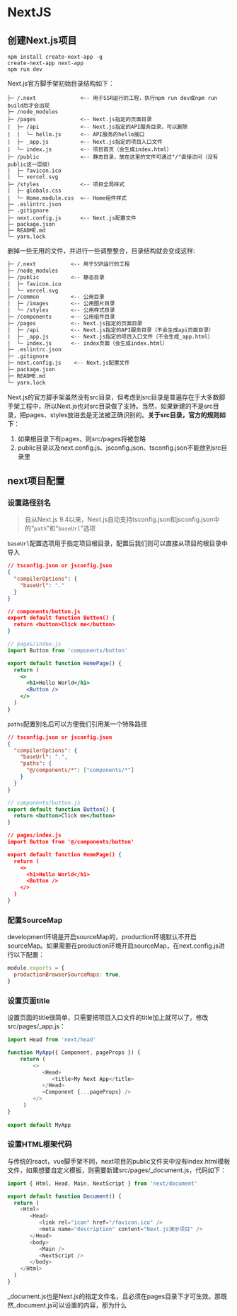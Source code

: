 # NextJS

## 创建Next.js项目

```shell
npm install create-next-app -g
create-next-app next-app
npm run dev
```

Next.js官方脚手架初始目录结构如下：

```text
├─ /.next              <-- 用于SSR运行的工程，执行npm run dev或npm run build后才会出现
├─ /node_modules
├─ /pages              <-- Next.js指定的页面目录
|  ├─ /api             <-- Next.js指定的API服务目录，可以删除
|  |  └─ hello.js      <-- API服务的hello接口
|  ├─ _app.js          <-- Next.js指定的项目入口文件
|  └─ index.js         <-- 项目首页（会生成index.html）
├─ /public             <-- 静态目录，放在这里的文件可通过"/"直接访问（没有public这一层级）
|  ├─ favicon.ico
|  └─ vercel.svg
├─ /styles             <-- 项目全局样式
|  ├─ globals.css
|  └─ Home.module.css  <-- Home组件样式
├─ .eslintrc.json
├─ .gitignore
├─ next.config.js      <-- Next.js配置文件
├─ package.json
├─ README.md
└─ yarn.lock
```

删掉一些无用的文件，并进行一些调整整合，目录结构就会变成这样:

```txt
├─ /.next           <-- 用于SSR运行的工程
├─ /node_modules
├─ /public          <-- 静态目录
|  ├─ favicon.ico
|  └─ vercel.svg
├─ /common          <-- 公用目录
|  ├─ /images       <-- 公用图片目录
|  └─ /styles       <-- 公用样式目录
├─ /components      <-- 公用组件目录
├─ /pages           <-- Next.js指定的页面目录
|  ├─ /api          <-- Next.js指定的API服务目录（不会生成api页面目录）
|  ├─ _app.js       <-- Next.js指定的项目入口文件（不会生成_app.html）
|  └─ index.js      <-- index页面（会生成index.html）
├─ .eslintrc.json
├─ .gitignore
├─ next.config.js    <-- Next.js配置文件
├─ package.json
├─ README.md
└─ yarn.lock
```

Next.js的官方脚手架虽然没有src目录，但考虑到src目录是普遍存在于大多数脚手架工程中，所以Next.js也对src目录做了支持。当然，如果新建的不是src目录，把pages、styles放进去是无法被正确识别的。**关于src目录，官方的规则如下**：

1. 如果根目录下有pages，则src/pages将被忽略
2. public目录以及next.config.js、jsconfig.json、tsconfig.json不能放到src目录里

## next项目配置

### 设置路径别名

> 自从Next.js 9.4以来，Next.js自动支持tsconfig.json和jsconfig.json中的“`path`”和“`baseUrl`”选项

`baseUrl`配置选项用于指定项目根目录，配置后我们则可以直接从项目的根目录中导入

```json
// tsconfig.json or jsconfig.json
{
  "compilerOptions": {
    "baseUrl": "."
  }
}
```

```json
// components/button.js
export default function Button() {
  return <button>Click me</button>
}
```

```jsx
// pages/index.js
import Button from 'components/button'

export default function HomePage() {
  return (
    <>
      <h1>Hello World</h1>
      <Button />
    </>
  )
}
```

`paths`配置别名后可以方便我们引用某一个特殊路径

```json
// tsconfig.json or jsconfig.json
{
  "compilerOptions": {
    "baseUrl": ".",
    "paths": {
      "@/components/*": ["components/*"]
    }
  }
}
```

```jsx
// components/button.js
export default function Button() {
  return <button>Click me</button>
}
```

```json
// pages/index.js
import Button from '@/components/button'

export default function HomePage() {
  return (
    <>
      <h1>Hello World</h1>
      <Button />
    </>
  )
}
```

### 配置SourceMap

development环境是开启sourceMap的，production环境默认不开启sourceMap。如果需要在production环境开启sourceMap，在next.config.js进行以下配置：

```js
module.exports = {
  productionBrowserSourceMaps: true,
}
```

### 设置页面title

设置页面的title很简单，只需要把项目入口文件的title加上就可以了。修改src/pages/_app.js：

```js
import Head from 'next/head'

function MyApp({ Component, pageProps }) {
    return (
        <>
           <Head>
              <title>My Next App</title>
           </Head>
           <Component {...pageProps} />
        </>
     )
}
    
export default MyApp
```

### 设置HTML框架代码

与传统的react，vue脚手架不同，next项目的public文件夹中没有index.html模板文件，如果想要自定义模板，则需要新建src/pages/_document.js，代码如下：

```js
import { Html, Head, Main, NextScript } from 'next/document'

export default function Document() {
  return (
    <Html>
       <Head>
          <link rel="icon" href="/favicon.ico" />
          <meta name="description" content="Next.js演示项目" />
       </Head>
       <body>
          <Main />
          <NextScript />
       </body>
    </Html>
  )
}
```

\_document.js也是Next.js的指定文件名，且必须在pages目录下才可生效。那既然\_document.js可以设置<head>的内容，那为什么<title>却在_app.js中设置呢？

这是因为\_document.js只会在初始时进行预渲染，因此可能会导致标题无法正常显示。因此官方不建议把<title>放到\_document.js中。如果你在\_document.js中的<head>里设置了<title>，在build的时候会收到warning。

> 注意：在项目启动后，打开浏览器devTool，会发现_document.js文件中设置的模板并没有生效，这是因为这些内容只有在build后才会生效，dev模式中是看不到刚刚设置的内容的

### 以SSR模式运行项目

执行`npm run build`，build项目。执行后，在项目根目录下会生成一个```.next```的目录。这个目录就是用于运行SSR的代码，仅能运行在服务端，不能被浏览器直接运行

然后再执行`npm run start`，以SSR模式运行项目。但是要注意的是，每次代码更新，在执行`npm run start`之前，一定要先执行`npm run build`。否则运行的并不是最新build的项目

现在打开**http://localhost:3000**，看到是SSR模式运行的项目。打开调试工具，看到_document.js设置的代码已生效

yarn start默认是运行在3000端口，如果想运行在其它端口，可以执行以下命令：

```bash
npm run start -p 4000
```

## css预处理及使用

### 使用scss

在Next.js中集成Sass/Scss是非常容易的事。因为Next.js本身就对Sass/Scss做了友好支持，只需要执行以下命令，安装sass：

```bash
npm install sass --dev
```

安装后，即可正常使用Sass/Scss。受益于Next.js对Sass/Scss的友好支持，强烈建议在Next.js使用Sass/Scss

### 样式命名规范

合理的样式命名规范对项目开发有很大的帮助，主要体现在以下方面：

1. 避免因样式名重复导致的污染

2. 从命名上可直观区分“组件样式”、“页面样式”（用于给在此页面的组件样式做定制调整）、“全局样式”

3. 快速定位模块，便于查找问题

> 命名规范示例：
>
> - **G-xx：** 表示全局样式，用来定义公用样式
>
> - **P-xx:** 表示页面样式，用来设置页面的背景色、尺寸、定制化调整在此页面的组件样式
>
> - **M-xx:** 表示组件样式，专注组件本身样式

### **配置全局样式**

- common/styles/reset.css

```css
    ...（略）
```

- common/styles/global.scss

```scss
$bgColor: #bae7ff;
body {    
    background: $bgColor;
}
```

- common/styles/frame.scss

```scss
@import './reset.css';
@import './global.scss';
```

- pages/_app.js

```jsx
import Head from 'next/head'
import '@/common/styles/frame.scss'
    ...（略）
```

### **配置页面（pages）样式**

> 要特别注意的一点，在Next.js项目中，组件的代码中是无法引入全局样式的。对于组件自身的样式，只能使用CSS Module来引用，即文件名为"xxx.module.scss"。否则会报错如下：`Global CSS cannot be imported from files other than your Custom <App>. Due to the Global nature of stylesheets, and to avoid conflicts, Please move all first-party global CSS imports to pages/_app.js. Or convert the import to Component-Level CSS (CSS Modules).`

- **pages/index.module.scss：**

```scss
.P-index {
    margin: 50px auto 0;
    width: 800px;
    height: 400px;
    border: solid 1px #999;
    background: #fff;
    h1 {
        margin-top: 30px;
        text-align: center;
        font-size: 30px;
        font-weight: bold;
    }
    .img-wrap, .pic{
        display: block;
        margin: 20px auto 0;
        width: 60px;
        height: 60px;
    }
}
```

- **pages/index.js**

```jsx
import pageStyles from './index.module.scss'
function Index() {
    return (
        <div className={pageStyles['P-index']}>
            <h1>This is Index Page.</h1>
        </div>
    )
}

export default Index
```

由于使用CSS Module的方式加载样式，因此在生成的HTML中，className会自动加上随机字符串后缀，对应的css也会自动添加相应的字符串。正因为CSS Module这个机制，同名样式互相污染的问题也就不存在了

### 配置webpack

```js
module.exports = {
  webpack: (
    config,
    { buildId, dev, isServer, defaultLoaders, nextRuntime, webpack }
  ) => {
    config.module.rules.push({
      test: /\.mdx/,
      use: [
        options.defaultLoaders.babel,
        {
          loader: '@mdx-js/loader',
          options: pluginOptions.options,
        },
      ],
    })
    return config
  },
}
```

### 配置代理

> rewrite选项允许我们将传入请求路径映射到不同的目标路径。rewrite可以用作URL代理，并且可以屏蔽目标路径，看起来好像没有更改url。相反的，redirect将会把路由重定向到另一个路由，并显示 URL 更改。要使用rewrite，可以使用next.config.js中的rewrite key，rewrite允许我们将传入请求路径映射到不同的目标路径
>

```js
module.exports = {
  async rewrites() {
    return [
      {
        source: '/about',
        destination: '/',
      },
    ]
  },
}
```

## 页面路由

### **优化index路由**

> 虽然index页面和对应的样式都正常显示了，但随着页面数量的增加，pages下的页面js文件和scss样式文件将会非常多，混杂在一起看上去不美观，也不利于高效维护。如果能够把每个页面的js和scss单独放在一个目录里，就会非常清晰了
>
> 在src/pages下新建index目录，把src/pages下的index.js和index.module.scss放到index目录下。调整后的pages目录结构如下：

```txt
/pages
├─ /api
├─ /index
|  ├─ index.js
|  └─ index.module.scss
├─ _app.js
├─ _document.js
└─ 404.js
```

这样调整后，http://localhost:3000页面会变成404。这是因为新建了index这一级目录，导致页面的访问路径也多了一级。index页面的地址变为了http://localhost:3000/index。但这并不是我们想要的。我们还是希望能够通过http://localhost:3000访问index页面

**方法一：通过next.config.js配置**

```js
/** @type {import('next').NextConfig} */
const nextConfig = {
    reactStrictMode: true,
    swcMinify: true,
    exportPathMap: async function (
        defaultPathMap,
        { dev, dir, outDir, distDir, buildId }
     ) {
        return {
            '/': { page: '/index' },
        }
    },
}

module.exports = nextConfig
```

经过这样的配置，重启项目后，在dev模式下，http://localhost:3000可以正常访问index页面了。并且，http://localhost:3000/index也可以访问index页面

> **注意：**
>
> 1. 修改next.config.js需要重启项目才能生效
>
> 2. 以上方式仅在dev和SSG模式下生效。执行npm run start的SSR模式不生效

**方法二：通过组件引入**

了同时兼容dev、SSR、SSG模式，可以不依赖于next.config.js。直接采用最朴素的方式，新建一个页面并引入这个“首页”即可

- pages/index.js

```jsx
import Home from '@/pages/home'
function Index() {
    return <Home />
}
export default Index
```

- 将pages/index目录更名为home

```txt
/pages
├─ /api
├─ /home
|  ├─ index.js
|  └─ index.module.scss
├─ _app.js
├─ _document.js
├─ 404.js
└─ index.js
```

经过以上调整后，在dev、SSR、SSG模式下访问http://localhost:3000或者http://localhost:3000/home都是home页面，完美解决

### 主页路由

- `pages/index.js` → `/`
- `pages/blog/index.js` → `/blog`

### 嵌套路由

- `pages/blog/first-post.js` → `/blog/first-post`
- `pages/dashboard/settings/username.js` → `/dashboard/settings/username`

### 动态路由

- `pages/blog/[slug].js` → `/blog/:slug` (`/blog/hello-world`)
- `pages/[username]/settings.js` → `/:username/settings` (`/foo/settings`)
- `pages/post/[...all].js` → `/post/*` (`/post/2020/id/title`)

**获取动态路由参数:**

动态路由参数由useRouer这个hook来获取

```jsx
import { useRouter } from 'next/router'

const Post = () => {
  const router = useRouter()
  const { pid } = router.query

  return <p>Post: {pid}</p>
}

export default Post
```

使用Link组件跳转到动态路由页面时，它的动态路由参数就会被捕获

```jsx
import Link from 'next/link'

function Home() {
  return (
    <ul>
      <li>
        {/* { "pid": "abc" } */}
        <Link href="/post/abc"> 
          <a>Go to pages/post/[pid].js</a>
        </Link>
      </li>
      <li>
        {/* { "foo": "bar", "pid": "abc" } */}
        <Link href="/post/abc?foo=bar"> 
          <a>Also goes to pages/post/[pid].js</a>
        </Link>
      </li>
      <li>
        {/* { "pid": "abc", "comment": "a-comment" } */}
        <Link href="/post/abc/a-comment">
          <a>Go to pages/post/[pid]/[comment].js</a>
        </Link>
      </li>
    </ul>
  )
}

export default Home
```

动态路由参数可以存在多个，如果不确定动态路由参数有多少个，则可以使用`[...params]`语法

`pages/post/[...slug].js`可以匹配`/post/a`, `/post/a/b`, `/post/a/b/c`...

```json
/post/a => { "slug": ["a"] }
```

```json
/post/a/b => { "slug": ["a", "b"] }
```

如果写成双中括号语法`[[...slug]]`，则表示参数全部是可选的。例如`pages/post/[[...slug]].js`将匹配 `/post`, `/post/a`, `/post/a/b`

```js
{ } // GET `/post` (empty object)
{ "slug": ["a"] } // `GET /post/a` (single-element array)
{ "slug": ["a", "b"] } // `GET /post/a/b` (multi-element array)
```

### 错误路由

**404页面**

> 404页面可能会经常被访问。为每次访问呈现一个错误页面会增加 Next.js 服务器的负载
>
> 为了避免上述缺陷，Next.js 默认提供了一个静态404页面，而不需要添加任何其他文件

- pages/404.js

```jsx
export default function Custom404() {
  return <h1>404 - Page Not Found</h1>
}
```

404页面，在dev和SSR模式下，如果访问一个不存在的地址，是可以自动显示404页面的

但在SSG模式下，404页面被静态化成了404.html，访问一个不存在的地址并不会自动跳转至404.html。需要结合Apache或者Nginx的配置来实现

**500页面**

> 服务器呈现每次访问的错误页面会增加响应错误的复杂性。为了帮助用户尽快得到对错误的响应，Next.js 默认提供了一个静态500页面，而不需要添加任何其他文件

- pages/500.js

```jsx
export default function Custom500() {
  return <h1>500 - Server-side error occurred</h1>
}
```

**定制错误页面**

> 在next中，错误由 Error 组件在客户端和服务器端处理。如果希望覆盖它，那么定义文件pages/_error.js并添加以下代码:

- pages/_error.js

```jsx
function Error({ statusCode }) {
  return (
    <p>
      {statusCode
        ? `An error ${statusCode} occurred on server`
        : 'An error occurred on client'}
    </p>
  )
}

Error.getInitialProps = ({ res, err }) => {
  const statusCode = res ? res.statusCode : err ? err.statusCode : 404
  return { statusCode }
}

export default Error
```

### **next/router和next/link**

> Next.js项目内的页面跳转使用<Link>，不要使用<a>，如果是项目外部链接，则使用<a>
>
> 由于导航栏可能在多个页面中都会使用，因此定义为全局组件

- **/components/nav/index.js**

```jsx
import { useRouter } from 'next/router'
import Link from 'next/link'
import styles from './nav.module.scss'

function Nav() {
  const router = useRouter()
  // 获取当前页面的pathname
  const pathname = router.pathname
  
  const changeRoute = (newLocale: string) => {
    const { pathname, asPath, query } = router
    router.push({ pathname, query }, asPath, { locale: newLocale })
  }
  
  return (
    <div className={styles['M-nav']}>
      /* 声明式导航 */
      <Link href='/'>
        <div className={styles['tab'] + (pathname === '/' ? ' ' + styles['current'] : '')}>Home</div>
      </Link>
      <Link href='/about'>
        <div className={styles['tab'] + (pathname === '/about' ? ' ' + styles['current'] : '')}>About</div>
      </Link>
      /* 编程式导航，切换语言 */
      <button onClick={() => changeRoute("zh-cn")}>切换为中文</button>
    </div>
  )
}
export default Nav
```

- **/components/nav/nav.module.scss**

```scss
.M-nav {
  display: flex;
  background: #e6f7ff;
  .tab {
    flex: 1;
    height: 80px;
    line-height: 80px;
    font-size: 24px;
    text-align: center;
    cursor: pointer;
    &.current {
      background: #1890ff;
      color: #fff;
    }
  }
}
```

**链接到动态路径，例如：`pages/blog/[slug].js`**

```jsx
<Link href={`/blog/${encodeURIComponent(post.slug)}`}>
  <a>{post.title}</a>
</Link>

<Link
  href={{
    pathname: '/blog/[slug]',
    query: { slug: post.slug },
  }}
>
  <a>{post.title}</a>
</Link>
```

## 图片引用

### **使用原生<img>标签引入图片**

- pages/home/index.js

```jsx
import imgLogo from '@/common/images/app.png'

function Index() {
  return (
    <div>
      <img src={imgLogo.src} alt='' />
    </div>
  )
}

export default Index
```

注意：使用<img>引入项目内图片时，与Create-React-App略有不同，需要加.src：

```jsx
// Create-React-App项目使用方式
<img src={imgLogo} alt="" />
// Next.js项目使用方式
<img src={imgLogo.src} alt="" />
```

但是，使用<img>，在执行yarn build静态化的时候，会报warning：

> Warning: Do not use `<img>` element. Use `<Image />` from `next/image` instead. See: https://nextjs.org/docs/messages/no-img-element @next/next/no-img-element

### **使用next/image引用图片**

> next自带的<Image>可以认为是<img>的升级版，提供了非常方便的尺寸适配、加载等属性。但也会自动增加很多样式，会影响原生的<img>样式。所以要根据情况选用。如果只是简单引入图片，无需使用<Image>
>
> 建议为<Image>包裹一个父容器，并为父容器定义样式。<Image>会自动适配父容器的大小，因此可以不用为<Image>特意设置width和height。如果直接使用<Image>，其自动生成的<sapn>容器自带很多样式，很容易导致页面样式错乱

- pages/home/index.js

```jsx
import Image from 'next/image'
import imgLogo from '@/common/images/app.png'

function Index() {
  return (
    <div>
      <Image src={imgLogo} alt='' />
    </div>
  )
}

export default Index
```

此时，在dev和SSR模式下是可以正常运行的，但在SSG静态化的过程中会报错：

> Error: Image Optimization using Next.js' default loader is not compatible with `next export`.
>
> Possible solutions:
>
>  - Use `next start` to run a server, which includes the Image Optimization API.
>
>  - Configure `images.unoptimized = true` in `next.config.js` to disable the Image Optimization API.
>
> Read more: https://nextjs.org/docs/messages/export-image-api

这是由于<Imgae>自带的各种优化功能API是用于SSR的，是根据客户端的情况（设备类型、屏幕尺寸等）进行图片的动态优化处理，因此无法在SSG中使用。解决办法如下，修改next.config.js：

```js
const nextConfig = {
  reactStrictMode: true,
  swcMinify: true,
  experimental: {
    images: {
      unoptimized: true,
    },
  },
}

module.exports = nextConfig
```

## **生成静态化网站（SSG）**

> Next.js SSG的流程是：先执行build生成SSR版本（即.next目录里的文件），然后执行export生成SSG版本

修改package.json，将export命令设置在build之后执行：

```json
"scripts": {
  "dev": "next dev",
  "build": "next build && next export",
  "start": "next start",
  "lint": "next lint"
},
```

执行npm run build之后，SSG版本的静态化网站文件全部生成了，输出的位置是在项目根目录下，多出来一个out目录，结构如下：

```txt
/out
├─ /_next              <-- 静态资源目录
|  ├─ /static          <-- css、js、图片目录
|  └─ /y7j9HBq1Ymqrs76z0Budj    <-- 随机字符串，我也不知道这是啥，空的
├─ 404.html            <-- 404页面
├─ about.html          <-- about页面
├─ home.html           <-- home页面
└─ index.html          <-- index页面（同home页面）
```

需要注意的是：在本地双击打开out里面的html是无法正常运行的。因为页面引用的所有css、js、图片，都是以"/"开头的绝对路径，所以必须放到服务器的Web根目录里。可以使用Apache、Ngnix或者Node.js自行搭建一个Web服务器。把out目录里的文件全部放到Web根目录里。

### **设置静态资源的basePath**

静态网站部署方式是把“out目录内的”全部文件放到服务器Web根目录下。如果要放到二级目录里该怎么处理呢？例如这个SSG版本的网站要部署在app目录下

1. 配置Next.js项目的basePath，让HTML引入静态资源的路径都以"/app"开头

```js
/** @type {import('next').NextConfig} */
const nextConfig = {
  reactStrictMode: true,
  swcMinify: true,
  experimental: {
    images: {
      unoptimized: true,
    },
  },
  basePath: process.env.NODE_ENV === 'development' ? '' : '/app',
}

module.exports = nextConfig
```

2. 重新构建，npm run build

3. 把build出来的“out目录内的”全部文件放到服务器Web根目录下的app目录里。然后通过Web服务访问该SSG网站

   这是以访问http://127.0.0.1/app/为例，可以看到页面正常显示了，静态资源引用的地址也改为了以"/app"开头的绝对路径，因此可以正常加载

**注意：**进行以上设置后，SSR和SSG环境的网站访问路径都会多加了app这一级

- dev模式，home页面地址为http://localhost:3000

- SSR模式，home页面地址为http://localhost:3000/app/

- SSG模式，home页面地址为http://localhost:3000

### **设置SSG export输出的目录名称**

Next.js执行export命令默认输出的目录名称是out。当然可以自定义修改。只需为执行命令添加参数"-o 目录名称"即可。以输出目录名为app为例：

```
npm run build -o app
```

执行这个就相当于执行：

```
npx next build && npx next export -o app
```

## 接口请求

### **CSR/SSR/SSG**

在Next.js项目中，API请求有三种方式。但是根据项目的部署方式，最多可以同时有两种，即：

1. CSR+SSR

2. CSR+SSG

CSR的API请求，就是常规前端项目中的请求方式，即：由客户端浏览器发起请求，拿到数据后再渲染到页面

SSR的API请求，是由服务端（Next.js的Node.js）发起请求，拿到数据后，组装到HTML里，然后把组装好的HTML返回给客户端浏览器

SSG的API请求，与SSR的API请求类似，也是由服务器发起请求并把数据组装到HTML里，然后进行静态化输出。但由于是完全静态化的，所以当API数据发送变化的时候，必须重新静态化才能更新页面

|          | **CSR **     | **SSR**       | **SSG**       |
| -------- | ------------ | ------------- | ------------- |
| 发起请求 | 客户端浏览器 | 服务端Node.js | 服务端Node.js |
| 组装HTML | 客户端浏览器 | 服务端Node.js | 服务端Node.js |
| 接口数据 | 实时更新     | 实时更新      | 需重新静态化  |

### getStaticProps

> getStaticProps：SSR和SSG均支持，但仅在build的时候发起API请求，build后的网站不再请求API，数据不会更新
>
> 下面的代码在dev环境中一定是可以正常运行的。但是如果是在SSG环境下。在构建静态页面完成后，如果这时修改data.php里的数据，再次刷新页面，并不会显示新的数据，这时因为getStaticProps只在build时请求数据，因此不会再请求更新数据了

```tsx
import axios from 'axios'
import Link from 'next/link'

function Profile(props) {
  const { data } = props.profileData
  return (
    <div>
      <Link href='/'>
        <div className={pageStyles['top-bar']}>&lt;返回</div>
      </Link>
      <h1>This is Profile Page.</h1>
      <p>ID: {data.id}</p>
      <p>Name: {data.name}</p>
      <p>Age: {data.age}</p>
      <p>Favorite: {data.favorite}</p>
    </div>
  )
}

export const getStaticProps = async (context) => {
  const res = await axios({
    method: 'get',
    url: 'http://127.0.0.1/api/data.php',
    params: { id: 1 },
  })
  return {
    // 这里的props将会传递给组件使用
    props: {
      profileData: res.data,
    },
  }
}
export default Profile
```

由于getServerSideProps或者getStaticProps请求接口数据是在Node.js服务端进行的，所以不存在跨域的问题

|          | **getServerSideProps** | **getStaticProps** |
| -------- | ---------------------- | ------------------ |
| dev      | 支持                   | 支持               |
| SSR      | 支持                   | 支持               |
| SSG      | 不支持                 | 支持               |
| 执行时机 | 服务端收到页面请求时   | 仅在build时        |
| 数据更新 | 实时更新               | 必须重新build      |

#### context参数

- params 包含使用动态路由的页面的路由参数。例如，如果页面名称是[id]。那么params看起来就像{ id: ... }。它必须与getStaticPath一起使用

- preview 如果页处于预览模式且未定义，则预览为true

- previewData包含由setPreviewData设置的预览数据

- locale 包含活动的locale(如果启用)

- locales 包含所有受支持的locale(如果启用)

- defaultLocale 包含已配置的默认语言环境(如果启用)

#### 返回值

**props:** 

- 同getServerSideProps

**notFound:**

- 同getServerSideProps

- 注意：notfound不需要fallback: false模式，因为只有从getStaticPath返回的路径将被pre-rendered

**redirect:**

- 同getServerSideProps

- 注意：有点鸡肋，因为如果在构建时已知重定向，那么应该在next.config.js中添加它们

**revalidate:**

- 这个属性表示nextjs将要重新生成页面时要符合下面两个条件：
  - 在有新的请求进来的时候
  - 并且最多每10秒生成一次

```js
export async function getStaticProps() {
  const res = await fetch('https://.../posts')
  const posts = await res.json()

  return {
    props: {
      posts,
    },
    revalidate: 10, // In seconds
  }
}
```

#### 阅读文件 process.cwd()

> 如果想要直接在getStaticProps中从文件系统读取文件，就必须得到一个文件的完整路径，而由于Next.js将代码编译到一个单独的目录中，因此不能使用__dirname，因为它返回的路径将不同于page目录。我们应该使用process.cwd()，它为我们提供执行Next.js的目录
>

```jsx
import { promises as fs } from 'fs'
import path from 'path'

function Blog({ posts }) {
  return (
    <ul>
      {posts.map((post) => (
        <li>
          <h3>{post.filename}</h3>
          <p>{post.content}</p>
        </li>
      ))}
    </ul>
  )
}

export async function getStaticProps() {
  const postsDirectory = path.join(process.cwd(), 'posts')
  const filenames = await fs.readdir(postsDirectory)

  const posts = filenames.map(async (filename) => {
    const filePath = path.join(postsDirectory, filename)
    const fileContents = await fs.readFile(filePath, 'utf8')
    return {
      filename,
      content: fileContents,
    }
  })

  return {
    props: {
      posts: await Promise.all(posts),
    },
  }
}

export default Blog
```

### getServerSideProps

> getServerSideProps：适用于SSR，不支持SSG，服务端会重新发起请求更新数据

```jsx
import axios from 'axios'
import Link from 'next/link'

function Profile(props) {
  const { data } = props.profileData
  return (
    <div>
      <Link href='/'>
        <div className={pageStyles['top-bar']}>&lt;返回</div>
      </Link>
      <h1>This is Profile Page.</h1>
      <p>ID: {data.id}</p>
      <p>Name: {data.name}</p>
      <p>Age: {data.age}</p>
      <p>Favorite: {data.favorite}</p>
    </div>
  )
}

export const getServerSideProps = async (context) => {
  const res = await axios({
    method: 'get',
    url: 'http://127.0.0.1/api/data.php',
    params: { id: 1 },
  })
  return {
    // 这里的props将会传递给组件使用
    props: {
      profileData: res.data,
    },
  }
}
export default Profile
```

由于这里我们使用的是setServerSideProps，因此他只能用于SSR模式。这时执行npm run build就会在export环节报错。因为export是用于SSG的，而setServerSideProps不支持SSG。因此我们需要单独执行一下npx next build，然后手动启动项目npm run start即可

#### context参数

- params: 如果这个页面使用动态路由，params包含路由参数。如果页名为[id]。那么params看起来就像{ id: ... }

- req: HTTP IncomingMessage对象，带有一个附加cookie参数，它是一个具有映射到cookies的字符串值和字符串键的对象

- res: HTTP Response对象

- query: 表示查询字符串的对象，包括动态路由参数

- preview: 如果页面处于预览模式，则为true，否则为false

- previewData: 由setPreviewData设置的预览数据集

- resolvedUrl: 请求URL的规范化版本，它删除客户端转换的_next/data前缀，并包含原始查询值

- locale: 包含激活的locale(如果启用)

- locales: 包含所有受支持的locale(如果启用)

- defaultLocale: 包含已配置的默认语言环境(如果启用)

#### 返回值

**props:**

> Props对象是一个键-值对，其中每个值都由页面组件接收

```tsx
export async function getServerSideProps(context) {
  return {
    props: { message: `Next.js is awesome` }, // will be passed to the page component as props
  }
}
```

**notfound:**

> notFound布尔值允许页面返回404状态和404 Page。使用notFound: true，即使之前已经成功生成了页面，该页面也将返回404。这是为了支持像用户生成内容被作者删除这样的用例

```tsx
export async function getServerSideProps(context) {
  const res = await fetch(`https://.../data`)
  const data = await res.json()

  if (!data) {
    return {
      notFound: true,
    }
  }

  return {
    props: { data }, // will be passed to the page component as props
  }
}
```

**redirect:**

> 重定向对象允许重定向到内部和外部资源。类似于{ target: string，forever: boolean }。在某些罕见的情况下，您可能需要为较旧的HTTP客户端分配一个自定义状态代码以进行正确的重定向。在这些情况下，可以使用statusCode属性而不是permanent属性，但不能同时使用这两个属性

```tsx
export async function getServerSideProps(context) {
  const res = await fetch(`https://.../data`)
  const data = await res.json()

  if (!data) {
    return {
      redirect: {
        destination: '/',
        permanent: false,
      },
    }
  }

  return {
    props: {}, // will be passed to the page component as props
  }
}
```

### getInitialProps

> Next.js v9.3版本引入了getServerSideProps，在定义服务端渲染这边页面上的props，getServerSideProps基本上取代了getInitialProps
>
> 基本上来说，如果你要在编译阶段发出任何请求之前渲染页面，你应该使用`getStaticProps`，该方法会使页面静态化进行渲染，也意味着后续不会被重复渲染直到下一次的编译。虽然该方法对于渲染速度及SEO有显著的提高，但它不适合经常改变的动态数据渲染方式
>
> 如果你希望在请求时渲染页面，你可以使用`getServerSideProps`方法，在客户端得到请求响应时渲染页面。该方法会对每个请求都是做页面渲染，虽然该方法使得服务端会对每个请求重新构建页面，从而降低整体的访问速度，然而该方法相比React在客户端渲染的普通方式有着较大的SEO优势
>
> 关于语言和框架的升级，向后兼容性很重要，尽管老的模式或方法在后续的工程里不再使用，它们仍然被维护，以此保证不破坏遗留代码及边界情况。这就是`getInitialProps`的情况，它几乎和`getServerSideProps`有着一样的用法行为

**`getServerSideProps`和`getInitialProps`的不同点：**

遗留的getInitialProps和较新的getServerSideProps之间的主要区别在于，当用户单击一个Link访问站点的不同部分时，如何在转换期间调用该函数

使用getInitialProps，转换将在初始页面加载时在服务器端执行，然后在页面转换期间在客户机上执行。但是，如果逻辑指的是数据库之类的东西，而这些东西在客户机上可能无法访问，那么就会产生问题

例如，在下面的代码片段中，直接从数据库获取用户将在初始页面加载时工作。但是，它可能在转换时失败，因为User模型在客户机上不可用：

```jsx
// Import a User model
import User from "../models/User"
function Page({ User }) {
    return <div>Username: {User.username}</div>
}

Page.getInitialProps = async (context) => {
    // Get user id
    const User = await User.findOne(ctx.query.id)
    // return props
    return {
        User
    }
}

export default Page
```

而getServerSideProps将在初始页面加载时在服务器端执行转换。在页面转换时，getServerSideProps将对服务器进行API调用，在服务器上再次运行逻辑并将结果作为JSON返回。通过进行此更改，我们解决了getInitialProps中出现的上下文切换问题。在下面的示例中，您可以直接调用数据库，它在初始页面加载和转换时都能正常工作:

```jsx
// Import a User model
import User from "../models/User"
function Page({ User }) {
    return <div>Username: {User.username}</div>
}
export async function getServerSideProps(context) {
    // Get user id
    const User = await User.findOne(ctx.query.id)
    return {
        props: {User}, // will be passed to the page component as props
    }
} 

export default Page
```

#### context参数

- pathname: 当前路由。这是/page中页面的路径

- query: 解析为对象的URL的query字符串部分

- asPath: 浏览器中显示的实际路径(包括查询)的字符串

- req: HTTP请求对象(仅限于服务器)

- res: HTTP响应对象(仅限于服务器)

- err: 如果在呈现过程中遇到任何错误，则返回

#### 返回值

- 他返回一个对象，用于填充props

### getStaticPaths

> SSG模式，所有页面都是静态化的，怎么把所有id值的页面都自动逐个静态化？
>
> SSR模式下，想要把一部分动态路由的页面静态化，要怎么才能做到？
>
> 这时就可以用到Next.jsx给我们提供的getStaticPaths方法

#### return值: paths

paths键确定将预先呈现哪些路径。例如，假设有一个使用Dynamic Routes命名的页面/post/[id]。如果从此页导出getStaticPath并返回以下路径，那么Next.js 将在下一个构建过程中静态生成/post/1和/post/2

```js
return {
  paths: [
    { params: { id: '1' }},
    {
      params: { id: '2' },
      // with i18n configured the locale for the path can be returned as well
      locale: "en",
    },
  ],
  fallback: ...
}
```

用于逐个生成页面每个 params 对象的值必须与页面名称中使用的参数匹配:

- 如果页面名是pages/post/[postId]/[commentId]，那么参数应该包含postId和commentId

- 如果页面名称使用诸如page/[...slug]之类的捕捉所有路由，那么params应该包含slug(这是一个数组)。如果这个数组是[‘hello’，‘world’] ，那么Next.js将在/hello/world下生成静态页面

- 如果页面使用可选的catch-all路由，可以使用null、[]、undefined或false来呈现最根的路由。例如，如果为pages/[[...slug]]提供slug: false，Next.js将生成静态页面/

#### **return值: fallback**

如果fallback为false，那么getStaticPath未返回的所有路径都将导致变成404页面。当下一次构建运行时，Next.js将检查getStaticPath是否返回fallback: false，然后它将只构建由 getStaticPath返回的路径。如果要创建的路径数量较少，或者不经常添加新的页数据，则此选项非常有用

如果需要添加更多的路径，并且出现了fallback: false，则需要再次运行下一次构建，以便生成新的路径

下面的示例pre-rendered每个页面的一篇博客文章。博客文章列表将从CMS获取，并由getStaticPath返回。然后，对于每个页面，它使用getStaticProps从CMS获取发布数据

```js
// pages/posts/[id].js
function Post({ post }) {
  // Render post...
}

export async function getStaticPaths() {
  const res = await fetch('https://.../posts')
  const posts = await res.json()

  const paths = posts.map((post) => ({
    params: { id: post.id },
  }))

  // 我们将在构建时pre-render这些路径
  // { falback: false } 意味着其他路由应该为404
  return { paths, fallback: false }
}

export async function getStaticProps({ params }) {
  const res = await fetch(`https://.../posts/${params.id}`)
  const post = await res.json()

  return { props: { post } }
}

export default Post
```

如果fallback为true，则getStaticProps的行为会以下列方式发生变化:

- 从getStaticPath返回的路径将在构建时由getStaticProps render为静态页面

- 在构建时未生成的路径将不会生成404页。相反，Next.js将在第一次请求这些路径时提供页面的“fallback”版本。像谷歌这样的网络爬虫不会得到fallback服务，它访问的路径会表现为fallback: "blocking"

- 当通过next/link或next/router(客户端)导航到一个带有fallback: true的页面时，Next.js将不会提供fallback服务，该页面会表现为fallback: "blocking"

- 在后台，Next.js将静态地生成所请求的路径HTML和JSON，包括运行getStaticProps

- 完成后，浏览器接收生成路径的JSON。这将用于自动render所需props的页面。从用户的角度来看，页面将从fallback页面切换到完整页面

- 同时，Next.js将此路径添加到pre-render页面列表中。对同一路径的后续请求提供服务，就像在构建时pre-render的其他页一样

如果fallback是“blocking”，getStaticPath没有返回的新路径将等待生成与SSR相同的HTML(因此为什么阻塞) ，然后缓存以备将来的请求，这样每个路径只会发生一次。

getStaticProps 的行为如下:

- 从getStaticPath返回的路径将在构建时由getStaticProps渲染为静态页面

- 在构建时未生成的路径将不会生成404页。相反，Next.js将对第一个请求进行SSR并返回生成的HTML

- 完成后，浏览器接收生成路径的HTML。从用户的角度来看，它将从“浏览器正在请求页面”过渡到“加载完整页面”。没有loading/fallback状态

- 同时，Next.js将此路径添加到pre-render页面列表中。对同一路径的后续请求提供服务，就像在构建时pre-render的其他页一样

fallback: "blocking"默认情况下不会更新生成的页面。要更新生成的页面，使用 [Incremental Static Regeneration(静态增量再生)](https://nextjs.org/docs/basic-features/data-fetching/incremental-static-regeneration) 和fallback: "blocking"结合使用

> **注意:** fallback: true | “blocking”模式不支持使用next export

#### falllback页面

> 在页面的“fallback”版本中：
>
> - 该页面的props将是空的
> - 使用router可以检测到fallback是否正在渲染(router.isFallback)

```js
// pages/posts/[id].js
import { useRouter } from 'next/router'

function Post({ post }) {
  const router = useRouter()
  // 如果页面尚未生成，则将显示此信息
  // 初始化，直到 getStaticProps()完成运行
  if (router.isFallback) {
    return <div>Loading...</div>
  }
  // Render post...
}

export async function getStaticPaths() {
  return {
    // 在构建时只生成“/post/1”和“/post/2”
    paths: [{ params: { id: '1' } }, { params: { id: '2' } }],
    // 启用静态生成其他页，例如: ‘/post/3’
    fallback: true,
  }
}

export async function getStaticProps({ params }) {
  const res = await fetch(`https://.../posts/${params.id}`)
  const post = await res.json()
  return {
    props: { post },
    // 如果有请求的话，每秒最多重新生成一次页面
    revalidate: 1,
  }
}

export default Post
```

### **搭建Next.js API Routers服务**

> pages目录下的api目录是Next.js指定的特殊目录，专用于搭建Next.js的自建API服务
>
> **注意：**
>
> - pages/api目录提供的API服务不可用于SSG
> - pages/api目录只运行在服务端，并不会增加客户端代码的大小
> - 由于API Routers运行在服务端，因此不能在getStaticProps方法中作为请求地址使用。因为在build的时候，API服务并没启动，所以获取不到数据

- **pages/api/test.js**

```js

export default function handler(req, res) {
    if (req.method === 'GET') {
        const { id } = req.query
        let data = { id }
        switch (id) {
            case '1':
                data.name = 'Tom'
                data.age = 21
                data.favorite = 'reading, sport'
                break
            case '2':
                data.name = 'Jerry'
                data.age = 22
                data.favorite = 'art, music'
                break
            case '3':
                data.name = 'Bill'
                data.age = 23
                data.favorite = 'comic, movie'
                break
            default:
                break
        }
        res.status(200).json({ message: 'OK', data })
    } else {
        res.status(200).json({ message: 'OK', data })
    }
}
```

以上代码相当于生成了一个test数据接口服务。在dev和SSR模式下，该API请求的地址就是http://localhost:3000/api/test

## 动态导入

> Next.js支持使用`import()`延迟加载外部库，同时也支持使用`next/dynamic`延迟加载React组件。延迟加载可以减少渲染页面所需的 JavaScript数量来帮助提高初始加载性能
>
> `next/dynamic`其实就是`React.lazy`和`Suspense`的复合扩展

通过使用`next/dynamic`，header组件将不会包含在页面的初始JavaScript包中。`fallback`页面将首先被渲染，然后`Header`在服务端渲染完成后才加载

```jsx
import dynamic from 'next/dynamic'

const DynamicHeader = dynamic(() => import('../components/header'), {
  loading: () => 'Loading...',
})

export default function Home() {
  return <DynamicHeader />
}
```

要动态导入指定的导出，可以从`import()`返回的`Promise`中指定:

```js
// components/hello.js
export function Hello() {
  return <p>Hello!</p>
}

// pages/index.js
import dynamic from 'next/dynamic'

const DynamicComponent = dynamic(() =>
  import('../components/hello').then((mod) => mod.Hello)
)
```

注意: 在`import(‘path/to/Component’)`中，路径必须显式写入。它不能是模板字符串也不能是变量。此外，`import()`必须位于dynamic()调用内部，以便Next.j能够将webpack bundle/module ids 与特定的`dynamic()`调用相匹配，并在渲染之前预加载它们。Dynamic()不能在React组件内部使用，因为它需要在模块的顶层标记，以便预加载工作，类似于`React.lazy`

### no ssr

> 要在客户端动态加载组件，可以使用ssr选项禁用服务器渲染。如果外部依赖项或组件依赖于诸如window之类的浏览器API，则此选项非常有用

```js
import dynamic from 'next/dynamic'

const DynamicHeader = dynamic(() => import('../components/header'), {
  ssr: false,
})
```

### 动态导入外部库

> 此示例使用外部库fuse.js进行模糊搜索。该模块只有在用户在搜索输入中键入之后才会在浏览器中加载

```js
import { useState } from 'react'

const names = ['Tim', 'Joe', 'Bel', 'Lee']

export default function Page() {
  const [results, setResults] = useState()

  return (
    <div>
      <input
        type="text"
        placeholder="Search"
        onChange={async (e) => {
          const { value } = e.currentTarget
          // Dynamically load fuse.js
          const Fuse = (await import('fuse.js')).default
          const fuse = new Fuse(names)

          setResults(fuse.search(value))
        }}
      />
      <pre>Results: {JSON.stringify(results, null, 2)}</pre>
    </div>
  )
}
```

## 使用CLI命令自定义输出目录

如果我们的项目是一个比较通用的项目，希望通过CLI命令，根据需要动态生成不同的目录和basePath，那就不能把basePath写死在next.config.js里了

这种场景适合于自动化部署，即：根据传递过来的目录名参数，动态生成静态化目录

- 先安装cross-env这个插件，用来统一跨平台的环境变量写法：

```bash
npm instal cross-env --dev
```

- 如果是Windows系统，在package.json中添加customBuild脚本：

```json
"scripts": {
  "dev": "next dev",
  "build": "cross-env BASE_PATH=/test next build && next export",
  "start": "next start",
  "lint": "next lint",
  "customBuild": "cross-env BASE_PATH=%npm_config_base% next build && next export -o %npm_config_out%"
}
```

- 如果是MacOS或者Linux，刚才的命令行传参需要这种格式进行调整：

```json
{
  "customBuild": "cross-env BASE_PATH=$npm_config_base next build && next export -o $npm_config_out"
}
```

- 修改next.config.js：

```js
/** @type {import('next').NextConfig} */
const nextConfig = {
  reactStrictMode: true,
  swcMinify: true,
  experimental: {
    images: {
      unoptimized: true,
    },
  },
}

if (process.env.BASE_PATH) {
  nextConfig.basePath = process.env.BASE_PATH
} else {
  nextConfig.basePath = process.env.NODE_ENV === 'development' ? '' : '/app'
}

module.exports = nextConfig
```

- 然后执行下面的指令：

```bash
npm run customBuild --base=/diy --out=diy
```

完成之后就可以发现生成了diy的输出目录，basePath也变成了diy。通过这种方式，可以结合系统脚本，实现自动化部署

## redux

- **store/counter/action.js**

```js
export const counterActionTypes = {
  INCREMENT: "INCREMENT",
};

export const incrementCounter = () => {
  return { type: counterActionTypes.INCREMENT };
};
```

- **store/counter/reducer.js**

```js
import { counterActionTypes } from "./action";

const counterInitialState = {
  count: 0,
};

export default function reducer(state = counterInitialState, action) {
  switch (action.type) {
    case counterActionTypes.INCREMENT:
      return { ...state, count: state.count + 1 };
    default:
      return state;
  }
}
```

- **store/users/action.js**

```js
export const usersActionTypes = {
  ADD_USER: "ADD_USER",
};

export const addUser = (newUser) => {
  return { type: usersActionTypes.ADD_USER, user: newUser };
};
```

- **store/users/reducer.js**

```js
import { usersActionTypes } from "./action";

const usersInitialState = {
  users: ["John Doe", "Mary Jane"]
};

export default function reducer(state = usersInitialState, action) {
  switch (action.type) {
    case usersActionTypes.ADD_USER: {
        return { ...state, users: [...state.users, action.user] };
      }
    default:
      return state;
  }
}
```

- **store/store.js**

> next-redux-wrapper这个库帮我们做的事情就是，把在SSR期间(getServerSideProps)的dispatch结果合并到客户端redux存储中(通过派发一个叫HYDRATE的动作)，但不会将客户端存储状态同步到服务器redux存储
>
> 还有就是通过工厂模式(initStore)的方式来生成store，这样可以防止用户之间访问数据的冲突

```js
import { createStore, applyMiddleware, combineReducers } from 'redux'
import { HYDRATE, createWrapper } from 'next-redux-wrapper'
import { composeWithDevTools } from 'redux-devtools-extension'
import users from './users/reducer'
import counter from './counter/reducer'

const combinedReducer = combineReducers({
  counter,
  users,
})

const masterReducer = (state, action) => {
  if (action.type === HYDRATE) {
    const nextState = {
      ...state,
      counter: {
        count: state.counter.count + action.payload.counter.count
      },
      users: {
        users: [...new Set([...action.payload.users.users, ...state.users.users])]
      }
    }
    return nextState
  }
  else {
    return combinedReducer(state, action);
  }
}

const initStore = () => {
  return createStore(masterReducer, composeWithDevTools(
    applyMiddleware()
  ))
}

export const wrapper = createWrapper(initStore)
```

- **pages/_app.js**

```js
import { wrapper } from '../store/store'

const App = ({ Component, pageProps }) => {
  return <Component {...pageProps} />
}

export default wrapper.withRedux(App)
```

- **pages/index.js**

> 每当用户打开`getStaticProps`的页面时，`HYDRATE`操作将被调度。此操作的`payload`包含页面静态生成时`state`，但是客户端没有这些`state`，因此我们必须将其与现有的客户端`state`正确合并

```js
import Page from '../components/Page'
import { incrementCounter } from '../store/counter/action'
import { wrapper } from '../store/store'

const Index = (props) => {
  return <Page title="Index Page" linkTo="/other" />
}

export const getStaticProps = wrapper.getStaticProps((store) => () => {
  store.dispatch(incrementCounter())
})

export default Index
```

- **pages/other.js**

> 每当用户打开`getServerSideProps`的页面时，`HYDRATE`操作将被调度。此操作的`payload`包含ssr时的`state`，而客户端不会收到这些`state`，因此我们必须将其与现有的客户端`state`正确合并

```js
import Page from "../components/Page";
import { wrapper } from "../store/store";
import { incrementCounter } from "../store/counter/action";
import { addUser } from '../store/users/action';

const Other = (props) => {
  return <Page title="Other Page" linkTo="/" />;
};

export const getServerSideProps = wrapper.getServerSideProps((store) => async () => {
  store.dispatch(incrementCounter());
  
  const response = await fetch(`https://reqres.in/api/users/${Math.floor(Math.random() * (10) + 1)}`);
  const {data} = await response.json();
  store.dispatch(addUser(`${data.first_name} ${data.last_name}`))
});

export default Other;
```

- **components/Page.js**

```js
import Link from "next/link";
import Users from "./Users";
import AddCount from "./IncrementCounter";

const Page = (props) => {
  return (
    <div>
      <h1 style={{backgroundColor: "#ddd"}}>{props.title}</h1>
      <Users/>
      <AddCount />
      <br/>
      <nav>
        <Link href={props.linkTo}>
          <a>Navigate</a>
        </Link>
      </nav>
    </div>
  );
};

export default Page;
```

- **components/IncrementCounter.js**

```js
import React from 'react'
import { useSelector, useDispatch } from 'react-redux'

const IncrementCounter = () => {
  const dispatch = useDispatch()
  const counter = useSelector((state) => state.counter.count)
  return (
    <div>
      <h1>
        Counter: <span>{counter}</span>
      </h1>
      <button onClick={() => dispatch({ type: 'INCREMENT' })}>Add To Count</button>
    </div>
  )
}

export default IncrementCounter
```

- **components/Users.js**

```js
import React, { useState } from "react";
import { useSelector, useDispatch } from "react-redux";
import { addUser } from "../store/users/action";

export default function Clock() {
  const dispatch = useDispatch();
  const { users } = useSelector((state) => state.users);
  const [name, setName] = useState("");

  const addNewUser = () => {
    dispatch(addUser(name));
  };

  const handleChange = (event) => {
    setName(event.target.value);
  };

  return (
    <div>
      <label>New User:</label>
      <input type="text" value={name} onChange={handleChange} />
      <button onClick={addNewUser}>Add</button>
      <h4>User List:</h4>
      <ol>
        {users.map((user) => (
          <li>{user}</li>
        ))}
      </ol>
    </div>
  );
}
```



